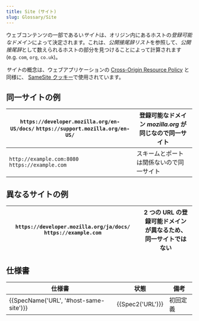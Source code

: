 ```yaml
---
title: Site (サイト)
slug: Glossary/Site
---
```

ウェブコンテンツの一部であるい*サイト*は、オリジン内にあるホストの*登録可能なドメイン*によって決定されます。これは、*公開接尾辞リスト*を参照して、*公開接尾辞*として数えられるホストの部分を見つけることによって計算されます (e.g. `com`, `org`, `co.uk`)。

*サイト*の概念は、ウェブアプリケーションの [Cross-Origin Resource Policy](</ja/docs/Web/HTTP/Cross-Origin_Resource_Policy_(CORP)>) と同様に、 [SameSite クッキー](/ja/docs/Web/HTTP/Headers/Set-Cookie#Directives)で使用されています。

## 同一サイトの例

| `https://developer.mozilla.org/en-US/docs/` `https://support.mozilla.org/en-US/` | 登録可能なドメイン _mozilla.org_ が同じなので同一サイト |
| -------------------------------------------------------------------------------- | ------------------------------------------------------- |
| `http://example.com:8080` `https://example.com`                                  | スキームとポートは関係ないので同一サイト                |

## 異なるサイトの例

| `https://developer.mozilla.org/ja/docs/` `https://example.com` | 2 つの URL の登録可能ドメインが異なるため、同一サイトではない |
| -------------------------------------------------------------- | ------------------------------------------------------------- |

## 仕様書

| 仕様書                                               | 状態                 | 備考     |
| ---------------------------------------------------- | -------------------- | -------- |
| {{SpecName('URL', '#host-same-site')}} | {{Spec2('URL')}} | 初回定義 |

